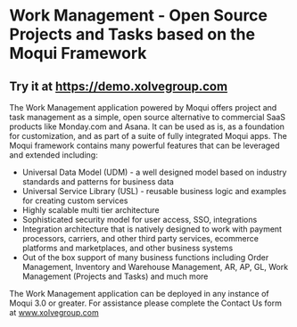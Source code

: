 # Work Management - Open Source Projects and Tasks based on the Moqui Framework  
## Try it at https://demo.xolvegroup.com  
The Work Management application powered by Moqui offers project and task management as a simple, open source alternative to commercial SaaS products like Monday.com and Asana. It can be used as is, as a foundation for customization, and as part of a suite of fully integrated Moqui apps.
The Moqui framework contains many powerful features that can be leveraged and extended including:
* Universal Data Model (UDM) - a well designed model based on industry standards and patterns for business data
* Universal Service Library (USL) - reusable business logic and examples for creating custom services
* Highly scalable multi tier architecture
* Sophisticated security model for user access, SSO, integrations
* Integration architecture that is natively designed to work with payment processors, carriers, and other third party services, ecommerce platforms and marketplaces, and other business systems
* Out of the box support of many business functions including Order Management, Inventory and Warehouse Management, AR, AP, GL, Work Management (Projects and Tasks) and much more

The Work Management application can be deployed in any instance of Moqui 3.0 or greater. For assistance please complete the Contact Us form at www.xolvegroup.com
